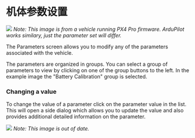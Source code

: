 # 机体参数设置

![](PX4Parameters.jpg)
*Note: This image is from a vehicle running PX4 Pro firmware. ArduPilot works similary, just the parameter set will differ.*

The Parameters screen allows you to modify any of the parameters associated with the vehicle.

The parameters are organized in groups. You can select a group of parameters to view by clicking on one of the group buttons to the left. In the example image the "Battery Calibration" group is selected.

### Changing a value

To change the value of a parameter click on the parameter value in the list. This will open a side dialog which allows you to update the value and also provides additional detailed information on the parameter.

![](../images/setup/02_parameters_02.png)
*Note: This image is out of date.*
